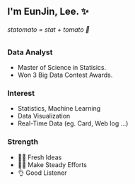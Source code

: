 ## I'm EunJin, Lee. ✨
###### statomato = stat + tomato 🍅

### Data Analyst
- Master of Science in Statisics.
- Won 3 Big Data Contest Awards.

### Interest
- Statistics, Machine Learning
- Data Visualization
- Real-Time Data (eg. Card, Web log ...)

### Strength
- 🦸‍♀️ Fresh Ideas
- 🏃‍♀️ Make Steady Efforts
- 👌   Good Listener


<!--
**statomato/statomato** is a ✨ _special_ ✨ repository because its `README.md` (this file) appears on your GitHub profile.

Here are some ideas to get you started:

- 🔭 I’m currently working on ...
- 🌱 I’m currently learning ...
- 👯 I’m looking to collaborate on ...
- 🤔 I’m looking for help with ...
- 💬 Ask me about ...
- 📫 How to reach me: ...
- 😄 Pronouns: ...
- ⚡ Fun fact: ...
-->

